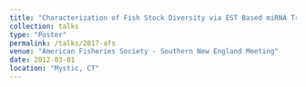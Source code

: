 ```yaml
---
title: "Characterization of Fish Stock Diversity via EST Based miRNA Trans-Regulation Profiling"
collection: talks
type: "Poster"
permalink: /talks/2017-afs
venue: "American Fisheries Society - Southern New England Meeting"
date: 2012-03-01
location: "Mystic, CT"
---
```



